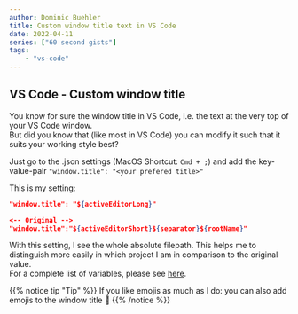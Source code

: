 ```yaml
---
author: Dominic Buehler
title: Custom window title text in VS Code
date: 2022-04-11
series: ["60 second gists"]
tags: 
    - "vs-code"
---
```


## VS Code - Custom window title

You know for sure the window title in VS Code, i.e. the text at the very top of your VS Code window.  
But did you know that (like most in VS Code) you can modify it such that it suits your working style best?

Just go to the .json settings (MacOS Shortcut: `Cmd + ;`) and add the key-value-pair `"window.title": "<your prefered title>"`

This is my setting: 
```json
"window.title": "${activeEditorLong}"

<-- Original -->
"window.title":"${activeEditorShort}${separator}${rootName}"
```
With this setting, I see the whole absolute filepath. This helps me to distinguish more easily in which project I am in comparison to the original value.  
For a complete list of variables, please see [here](https://code.visualstudio.com/updates/v1_10#_configurable-window-title).

{{% notice tip "Tip" %}}
If you like emojis as much as I do: you can also add emojis to the window title 🤯
{{% /notice %}}



